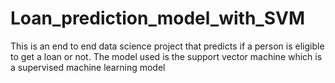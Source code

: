 # Loan_prediction_model_with_SVM
This is an end to end data science project that predicts if a person is eligible to get a loan or not. The model used is the support vector machine which is a supervised machine learning model 

